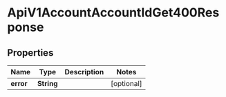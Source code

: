 

# ApiV1AccountAccountIdGet400Response


## Properties

| Name | Type | Description | Notes |
|------------ | ------------- | ------------- | -------------|
|**error** | **String** |  |  [optional] |



